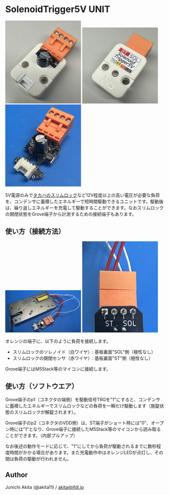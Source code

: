 # SolenoidTrigger5V UNIT

<img src="https://github.com/akita11/SolenoidTrigger5V_UNIT/blob/main/SolenoidTrigger5VUNIT-1.jpg" width="240px">

<img src="https://github.com/akita11/SolenoidTrigger5V_UNIT/blob/main/SolenoidTrigger5VUNIT-2.jpg" width="240px">

<img src="https://github.com/akita11/SolenoidTrigger5V_UNIT/blob/main/SolenoidTrigger5VUNIT.jpg" width="240px">

5V電源のみで[タカハのスリムロック](https://www.takaha.co.jp/co/product-slim-lock/)など12V程度以上の高い電圧が必要な負荷を、コンデンサに蓄積したエネルギーで短時間駆動できるユニットです。駆動後は、繰り返しエネルギーを充電して駆動することができます。なおスリムロックの開閉状態をGrove端子から計測するための接続端子もあります。


## 使い方（接続方法）

<img src="https://github.com/akita11/SolenoidTrigger5V_UNIT/blob/main/SolenoidTrigger5VUNIT_wiring1.jpg" width="240px">

<img src="https://github.com/akita11/SolenoidTrigger5V_UNIT/blob/main/SolenoidTrigger5VUNIT_wiring2.jpg" width="240px">

オレンジの端子に、以下のように負荷を接続します。
- スリムロックのソレノイド（白ワイヤ）: 基板裏面"SOL"側（極性なし）
- スリムロックの開閉センサ（赤ワイヤ）: 基板裏面"ST"側（極性なし）

Grove端子にはM5Stack等のマイコンに接続します。


## 使い方（ソフトウエア）

Grove端子のp1（コネクタの端側）を駆動信号TRGを"1"にすると、コンデンサに蓄積したエネルギーでスリムロックなどの負荷を一瞬だけ駆動します（施錠状態のスリムロックが解錠されます）。

Grove端子のp2（コネクタのVDD側）は、ST端子がショート時には"0"、オープン時には"1"となり、Grove端子に接続したM5Stack等のマイコンから読み取ることができます。（内部プルアップ）

なお後述の動作モードに応じて、"1"にしてから負荷が駆動されるまでに数秒程度時間がかかる場合があります。また充電動作中はオレンジLEDが点灯し、その間は負荷の駆動が行われません。



## Author

Junichi Akita (@akita11) / akita@ifdl.jp
